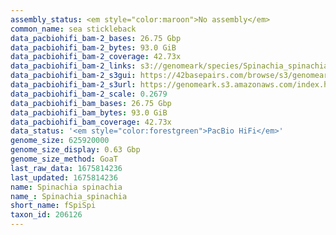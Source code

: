 ```yaml
---
assembly_status: <em style="color:maroon">No assembly</em>
common_name: sea stickleback
data_pacbiohifi_bam-2_bases: 26.75 Gbp
data_pacbiohifi_bam-2_bytes: 93.0 GiB
data_pacbiohifi_bam-2_coverage: 42.73x
data_pacbiohifi_bam-2_links: s3://genomeark/species/Spinachia_spinachia/fSpiSpi2/genomic_data/pacbio_hifi/<br>
data_pacbiohifi_bam-2_s3gui: https://42basepairs.com/browse/s3/genomeark/species/Spinachia_spinachia/fSpiSpi2/genomic_data/pacbio_hifi/
data_pacbiohifi_bam-2_s3url: https://genomeark.s3.amazonaws.com/index.html?prefix=species/Spinachia_spinachia/fSpiSpi2/genomic_data/pacbio_hifi/
data_pacbiohifi_bam-2_scale: 0.2679
data_pacbiohifi_bam_bases: 26.75 Gbp
data_pacbiohifi_bam_bytes: 93.0 GiB
data_pacbiohifi_bam_coverage: 42.73x
data_status: '<em style="color:forestgreen">PacBio HiFi</em>'
genome_size: 625920000
genome_size_display: 0.63 Gbp
genome_size_method: GoaT
last_raw_data: 1675814236
last_updated: 1675814236
name: Spinachia spinachia
name_: Spinachia_spinachia
short_name: fSpiSpi
taxon_id: 206126
---
```

